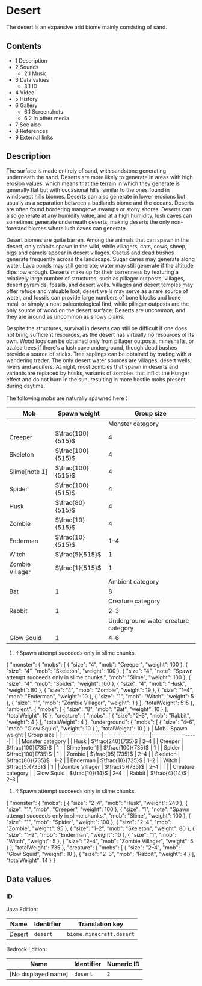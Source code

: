 # Desert
The desert is an expansive arid biome mainly consisting of sand.

## Contents
- 1 Description
- 2 Sounds
	- 2.1 Music
- 3 Data values
	- 3.1 ID
- 4 Video
- 5 History
- 6 Gallery
	- 6.1 Screenshots
	- 6.2 In other media
- 7 See also
- 8 References
- 9 External links

## Description
The surface is made entirely of sand, with sandstone generating underneath the sand. Deserts are more likely to generate in areas with high erosion values, which means that the terrain in which they generate is generally flat but with occasional hills, similar to the ones found in windswept hills biomes. Deserts can also generate in lower erosions but usually as a separation between a badlands biome and the oceans. Deserts are often found bordering mangrove swamps or stony shores. Deserts can also generate at any humidity value, and at a high humidity, lush caves can sometimes generate underneath deserts, making deserts the only non-forested biomes where lush caves can generate.

Desert biomes are quite barren. Among the animals that can spawn in the desert, only rabbits spawn in the wild, while villagers, cats, cows, sheep, pigs and camels appear in desert villages. Cactus and dead bushes generate frequently across the landscape. Sugar canes may generate along water. Lava ponds may still generate; water may still generate if the altitude dips low enough. Deserts make up for their barrenness by featuring a relatively large number of structures, such as pillager outposts, villages, desert pyramids, fossils, and desert wells. Villages and desert temples may offer refuge and valuable loot, desert wells may serve as a rare source of water, and fossils can provide large numbers of bone blocks and bone meal, or simply a neat paleontological find, while pillager outposts are the only source of wood on the desert surface. Deserts are uncommon, and they are around as uncommon as snowy plains.

Despite the structures, survival in deserts can still be difficult if one does not bring sufficient resources, as the desert has virtually no resources of its own. Wood logs can be obtained only from pillager outposts, mineshafts, or azalea trees if there's a lush cave underground, though dead bushes provide a source of sticks. Tree saplings can be obtained by trading with a wandering trader. The only desert water sources are villages, desert wells, rivers and aquifers. At night, most zombies that spawn in deserts and variants are replaced by husks, variants of zombies that inflict the Hunger effect and do not burn in the sun, resulting in more hostile mobs present during daytime.

The following mobs are naturally spawned here：

| Mob             | Spawn weight      | Group size                          |
|-----------------|-------------------|-------------------------------------|
|                 |                   | Monster category                    |
| Creeper         | $\frac{100}{515}$ | 4                                   |
| Skeleton        | $\frac{100}{515}$ | 4                                   |
| Slime[note 1]   | $\frac{100}{515}$ | 4                                   |
| Spider          | $\frac{100}{515}$ | 4                                   |
| Husk            | $\frac{80}{515}$  | 4                                   |
| Zombie          | $\frac{19}{515}$  | 4                                   |
| Enderman        | $\frac{10}{515}$  | 1–4                                 |
| Witch           | $\frac{5}{515}$   | 1                                   |
| Zombie Villager | $\frac{1}{515}$   | 1                                   |
|                 |                   | Ambient category                    |
| Bat             | 1                 | 8                                   |
|                 |                   | Creature category                   |
| Rabbit          | 1                 | 2–3                                 |
|                 |                   | Underground water creature category |
| Glow Squid      | 1                 | 4–6                                 |

1. ↑Spawn attempt succeeds only in slime chunks.

{ "monster": { "mobs": [ { "size": "4", "mob": "Creeper", "weight": 100 }, { "size": "4", "mob": "Skeleton", "weight": 100 }, { "size": "4", "note": "Spawn attempt succeeds only in slime chunks.", "mob": "Slime", "weight": 100 }, { "size": "4", "mob": "Spider", "weight": 100 }, { "size": "4", "mob": "Husk", "weight": 80 }, { "size": "4", "mob": "Zombie", "weight": 19 }, { "size": "1&ndash;4", "mob": "Enderman", "weight": 10 }, { "size": "1", "mob": "Witch", "weight": 5 }, { "size": "1", "mob": "Zombie Villager", "weight": 1 } ], "totalWeight": 515 }, "ambient": { "mobs": [ { "size": "8", "mob": "Bat", "weight": 10 } ], "totalWeight": 10 }, "creature": { "mobs": [ { "size": "2&ndash;3", "mob": "Rabbit", "weight": 4 } ], "totalWeight": 4 }, "underground": { "mobs": [ { "size": "4&ndash;6", "mob": "Glow Squid", "weight": 10 } ], "totalWeight": 10 } }
| Mob             | Spawn weight      | Group size        |
|-----------------|-------------------|-------------------|
|                 |                   | Monster category  |
| Husk            | $\frac{240}{735}$ | 2–4               |
| Creeper         | $\frac{100}{735}$ | 1                 |
| Slime[note 1]   | $\frac{100}{735}$ | 1                 |
| Spider          | $\frac{100}{735}$ | 1                 |
| Zombie          | $\frac{95}{735}$  | 2–4               |
| Skeleton        | $\frac{80}{735}$  | 1–2               |
| Enderman        | $\frac{10}{735}$  | 1–2               |
| Witch           | $\frac{5}{735}$   | 1                 |
| Zombie Villager | $\frac{5}{735}$   | 2–4               |
|                 |                   | Creature category |
| Glow Squid      | $\frac{10}{14}$   | 2–4               |
| Rabbit          | $\frac{4}{14}$    | 2–3               |

1. ↑Spawn attempt succeeds only in slime chunks.

{ "monster": { "mobs": [ { "size": "2&ndash;4", "mob": "Husk", "weight": 240 }, { "size": "1", "mob": "Creeper", "weight": 100 }, { "size": "1", "note": "Spawn attempt succeeds only in slime chunks.", "mob": "Slime", "weight": 100 }, { "size": "1", "mob": "Spider", "weight": 100 }, { "size": "2&ndash;4", "mob": "Zombie", "weight": 95 }, { "size": "1&ndash;2", "mob": "Skeleton", "weight": 80 }, { "size": "1&ndash;2", "mob": "Enderman", "weight": 10 }, { "size": "1", "mob": "Witch", "weight": 5 }, { "size": "2&ndash;4", "mob": "Zombie Villager", "weight": 5 } ], "totalWeight": 735 }, "creature": { "mobs": [ { "size": "2&ndash;4", "mob": "Glow Squid", "weight": 10 }, { "size": "2&ndash;3", "mob": "Rabbit", "weight": 4 } ], "totalWeight": 14 } }

## Data values
### ID
Java Edition:

| Name   | Identifier | Translation key          |
|--------|------------|--------------------------|
| Desert | `desert`   | `biome.minecraft.desert` |

Bedrock Edition:

| Name                | Identifier | Numeric ID |
|---------------------|------------|------------|
| [No displayed name] | `desert`   | `2`        |


